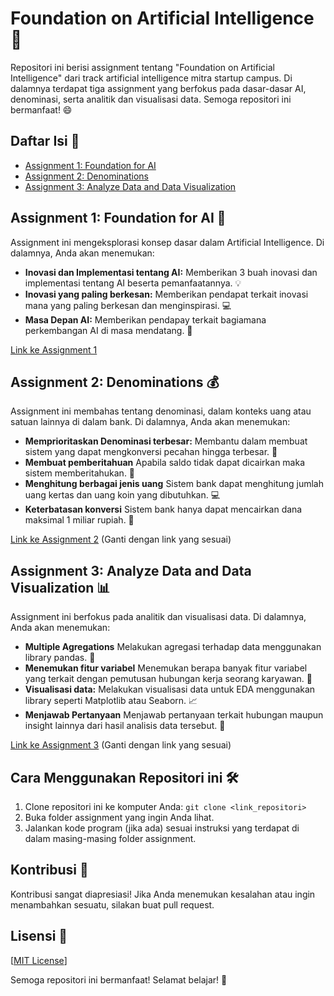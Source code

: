 # Foundation on Artificial Intelligence 🚀

Repositori ini berisi assignment tentang "Foundation on Artificial Intelligence" dari track artificial intelligence mitra startup campus.  Di dalamnya terdapat tiga assignment yang berfokus pada dasar-dasar AI, denominasi, serta analitik dan visualisasi data.  Semoga repositori ini bermanfaat! 😄

## Daftar Isi 📑

* [Assignment 1: Foundation for AI](https://github.com/Marsyanda04/Ch.1-Foundation-on-Artificial-Intelligence/blob/main/.gitignore)
* [Assignment 2: Denominations](https://github.com/Marsyanda04/Ch.1-Foundation-on-Artificial-Intelligence/blob/main/01_Kelompok_H_2.ipynb)
* [Assignment 3: Analyze Data and Data Visualization](#assignment-3-analyze-data-and-data-visualization)

## Assignment 1: Foundation for AI 🤖

Assignment ini mengeksplorasi konsep dasar dalam Artificial Intelligence.  Di dalamnya, Anda akan menemukan:

* **Inovasi dan Implementasi tentang AI:**  Memberikan 3 buah inovasi dan implementasi tentang AI beserta pemanfaatannya. 💡
* **Inovasi yang paling berkesan:**  Memberikan pendapat terkait inovasi mana yang paling berkesan dan menginspirasi. 💻
* **Masa Depan AI:** Memberikan pendapay terkait bagiamana perkembangan AI di masa mendatang. 🤔

[Link ke Assignment 1](https://github.com/Marsyanda04/Ch.1-Foundation-on-Artificial-Intelligence/blob/main/.gitignore)


## Assignment 2: Denominations 💰

Assignment ini membahas tentang denominasi, dalam konteks uang atau satuan lainnya di dalam bank. Di dalamnya, Anda akan menemukan:

* **Memprioritaskan Denominasi terbesar:** Membantu dalam membuat sistem yang dapat mengkonversi pecahan hingga terbesar. 🧮
* **Membuat pemberitahuan**  Apabila saldo tidak dapat dicairkan maka sistem memberitahukan. 🤔
* **Menghitung berbagai jenis uang** Sistem bank dapat menghitung jumlah uang kertas dan uang koin yang dibutuhkan. 💻
* **Keterbatasan konversi** Sistem bank hanya dapat mencairkan dana maksimal 1 miliar rupiah.  📝

[Link ke Assignment 2](https://github.com/Marsyanda04/Ch.1-Foundation-on-Artificial-Intelligence/blob/main/01_Kelompok_H_2.ipynb) (Ganti dengan link yang sesuai)


## Assignment 3: Analyze Data and Data Visualization 📊

Assignment ini berfokus pada analitik dan visualisasi data. Di dalamnya, Anda akan menemukan:

* **Multiple Agregations** Melakukan agregasi terhadap data menggunakan library pandas. 💾 
* **Menemukan fitur variabel**  Menemukan berapa banyak fitur variabel yang terkait dengan pemutusan hubungan kerja seorang karyawan. 🐼
* **Visualisasi data:**  Melakukan visualisasi data untuk EDA menggunakan library seperti Matplotlib atau Seaborn. 📈 
* **Menjawab Pertanyaan** Menjawab pertanyaan terkait hubungan maupun insight lainnya dari hasil analisis data tersebut. 🧐

[Link ke Assignment 3](./assignment1/analytics_visualization) (Ganti dengan link yang sesuai)



## Cara Menggunakan Repositori ini 🛠️

1. Clone repositori ini ke komputer Anda: `git clone <link_repositori>`
2. Buka folder assignment yang ingin Anda lihat.
3. Jalankan kode program (jika ada) sesuai instruksi yang terdapat di dalam masing-masing folder assignment.


## Kontribusi 🤗

Kontribusi sangat diapresiasi!  Jika Anda menemukan kesalahan atau ingin menambahkan sesuatu, silakan buat pull request.


## Lisensi 📜

[[MIT License](https://github.com/Marsyanda04/Ch.1-Foundation-on-Artificial-Intelligence/blob/main/LICENSE)]


Semoga repositori ini bermanfaat!  Selamat belajar! 🎉
